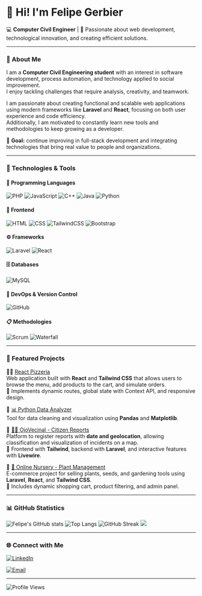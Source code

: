 # 👋 Hi! I'm Felipe Gerbier

💻 **Computer Civil Engineer** | 🚀 Passionate about web development, technological innovation, and creating efficient solutions.

---

### 🧠 About Me

I am a **Computer Civil Engineering student** with an interest in software development, process automation, and technology applied to social improvement.  
I enjoy tackling challenges that require analysis, creativity, and teamwork.  

I am passionate about creating functional and scalable web applications using modern frameworks like **Laravel** and **React**, focusing on both user experience and code efficiency.  
Additionally, I am motivated to constantly learn new tools and methodologies to keep growing as a developer.  

📌 **Goal:** continue improving in full-stack development and integrating technologies that bring real value to people and organizations.

---

### 🧰 Technologies & Tools

#### 💬 Programming Languages
![PHP](https://img.shields.io/badge/-PHP-777BB4?style=for-the-badge&logo=php&logoColor=white)
![JavaScript](https://img.shields.io/badge/-JavaScript-F7DF1E?style=for-the-badge&logo=javascript&logoColor=black)
![C++](https://img.shields.io/badge/-C++-00599C?style=for-the-badge&logo=cplusplus&logoColor=white)
![Java](https://img.shields.io/badge/-Java-007396?style=for-the-badge&logo=java&logoColor=white)
![Python](https://img.shields.io/badge/-Python-3776AB?style=for-the-badge&logo=python&logoColor=white)

#### 🎨 Frontend
![HTML](https://img.shields.io/badge/-HTML5-E34F26?style=for-the-badge&logo=html5&logoColor=white)
![CSS](https://img.shields.io/badge/-CSS3-1572B6?style=for-the-badge&logo=css3&logoColor=white)
![TailwindCSS](https://img.shields.io/badge/-TailwindCSS-38B2AC?style=for-the-badge&logo=tailwind-css&logoColor=white)
![Bootstrap](https://img.shields.io/badge/-Bootstrap-7952B3?style=for-the-badge&logo=bootstrap&logoColor=white)

#### ⚙️ Frameworks
![Laravel](https://img.shields.io/badge/-Laravel-FF2D20?style=for-the-badge&logo=laravel&logoColor=white)
![React](https://img.shields.io/badge/-React-61DAFB?style=for-the-badge&logo=react&logoColor=black)

#### 🗄️ Databases
![MySQL](https://img.shields.io/badge/-MySQL-4479A1?style=for-the-badge&logo=mysql&logoColor=white)

#### 🧩 DevOps & Version Control
![GitHub](https://img.shields.io/badge/-GitHub-181717?style=for-the-badge&logo=github&logoColor=white)

#### 📋 Methodologies
![Scrum](https://img.shields.io/badge/-Scrum-6DB33F?style=for-the-badge&logo=scrumalliance&logoColor=white)
![Waterfall](https://img.shields.io/badge/-Waterfall-4A90E2?style=for-the-badge)

---

### 🧩 Featured Projects

🔹🍕 [React Pizzeria](https://github.com/fgerber/feliger-pizza)  
Web application built with **React** and **Tailwind CSS** that allows users to browse the menu, add products to the cart, and simulate orders.  
🧭 Implements dynamic routes, global state with Context API, and responsive design.

🔹 [📊 Python Data Analyzer](https://github.com/fgerbier/ProyectosPython)  
Tool for data cleaning and visualization using **Pandas** and **Matplotlib**.

🔹 [🕵️‍♂️ OjoVecinal - Citizen Reports](https://github.com/fgerbier/OjoVecinal)  
Platform to register reports with **date and geolocation**, allowing classification and visualization of incidents on a map.  
🧭 Frontend with **Tailwind**, backend with **Laravel**, and interactive features with **Livewire**.

🔹 [🌱 Online Nursery - Plant Management](https://github.com/fgerbier/Proyecto-Ingenieria-de-Software)  
E-commerce project for selling plants, seeds, and gardening tools using **Laravel**, **React**, and **Tailwind CSS**.  
🧭 Includes dynamic shopping cart, product filtering, and admin panel.

---

### 📊 GitHub Statistics

![Felipe's GitHub stats](https://github-readme-stats.vercel.app/api?username=fgerbier&show_icons=true&theme=tokyonight)
![Top Langs](https://github-readme-stats.vercel.app/api/top-langs/?username=fgerbier&layout=compact&theme=tokyonight)
![GitHub Streak](https://streak-stats.demolab.com/?user=fgerbier&theme=tokyonight)
<img src = "https://github-readme-stats.vercel.app/api/top-langs/?fgerbier=MarikIshtar007&layout=compact">

---

### 🌐 Connect with Me

[![LinkedIn](https://img.shields.io/badge/-LinkedIn-0A66C2?style=for-the-badge&logo=linkedin&logoColor=white)](https://www.linkedin.com/in/felipe-gerbier-2331882a5)

[![Email](https://img.shields.io/badge/-Email-D14836?style=for-the-badge&logo=gmail&logoColor=white)](mailto:feligerbier@gmail.com)

---

![Profile Views](https://komarev.com/ghpvc/?username=felipegerbier&label=Profile%20views&color=0e75b6&style=flat)


